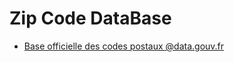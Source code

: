 # Zip Code DataBase

* [Base officielle des codes postaux @data.gouv.fr](https://www.data.gouv.fr/fr/datasets/base-officielle-des-codes-postaux)